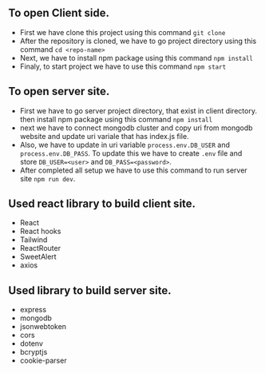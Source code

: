 ## To open Client side. 
- First we have clone this project using this command `git clone`
- After the repository is cloned, we have to go project directory using this command `cd <repo-name>`
- Next, we have to install npm package using this command `npm install`
- Finaly, to start project we have to use this command `npm start`

## To open server site. 
- First we have to go server project directory, that exist in client directory. then install npm package using this command `npm install`
- next we have to connect mongodb cluster and copy uri from mongodb website and update uri variale that has index.js file. 
- Also, we have to update in uri variable `process.env.DB_USER` and `process.env.DB_PASS`. To update this we have to create `.env` file and store `DB_USER=<user>` and `DB_PASS=<password>`.
- After completed all setup we have to use this command to run server site `npm run dev`. 

## Used react library to build client site. 
- React
- React hooks
- Tailwind
- ReactRouter 
- SweetAlert
- axios


## Used library to build server site.
- express
- mongodb
- jsonwebtoken
- cors
- dotenv
- bcryptjs
- cookie-parser